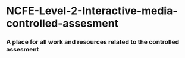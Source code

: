 # NCFE-Level-2-Interactive-media-controlled-assesment
### A place for all work and resources related to the controlled assesment
